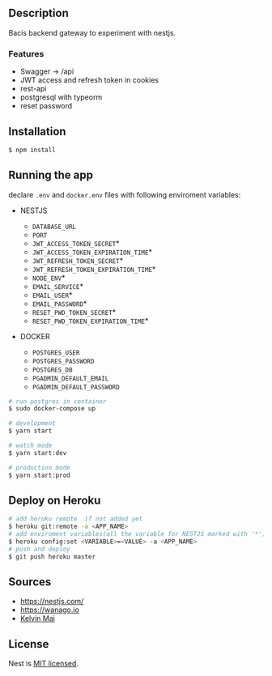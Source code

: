 ## Description

Bacis backend gateway to experiment with nestjs.

### Features

- Swagger -> /api
- JWT access and refresh token in cookies
- rest-api
- postgresql with typeorm
- reset password

## Installation

```bash
$ npm install
```

## Running the app

declare `.env` and `docker.env` files with following enviroment variables:

- NESTJS

  - `DATABASE_URL`
  - `PORT`
  - `JWT_ACCESS_TOKEN_SECRET`\*
  - `JWT_ACCESS_TOKEN_EXPIRATION_TIME`\*
  - `JWT_REFRESH_TOKEN_SECRET`\*
  - `JWT_REFRESH_TOKEN_EXPIRATION_TIME`\*
  - `NODE_ENV`\*
  - `EMAIL_SERVICE`\*
  - `EMAIL_USER`\*
  - `EMAIL_PASSWORD`\*
  - `RESET_PWD_TOKEN_SECRET`\*
  - `RESET_PWD_TOKEN_EXPIRATION_TIME`\*

- DOCKER
  - `POSTGRES_USER`
  - `POSTGRES_PASSWORD`
  - `POSTGRES_DB`
  - `PGADMIN_DEFAULT_EMAIL`
  - `PGADMIN_DEFAULT_PASSWORD`

```bash
# run postgres in container
$ sudo docker-compose up

# development
$ yarn start

# watch mode
$ yarn start:dev

# production mode
$ yarn start:prod
```

## Deploy on Heroku

```bash
# add heroku remote  if not added yet
$ heroku git:remote -a <APP_NAME>
# add enviroment variables(all the variable for NESTJS marked with '*')
$ heroku config:set <VARIABLE>=<VALUE> -a <APP_NAME>
# push and deploy
$ git push heroku master
```

## Sources

- https://nestjs.com/
- https://wanago.io
- [Kelvin Mai](https://www.youtube.com/channel/UCUSpT2b4x2Bq3RcAAg4hFng)

## License

Nest is [MIT licensed](LICENSE).
